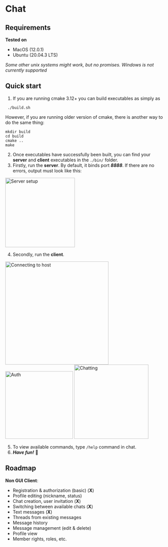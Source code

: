# Chat
## Requirements
**Tested on**
- MacOS (12.0.1)
- Ubuntu (20.04.3 LTS)

*Some other unix systems might work, but no promises.*
*Windows is not currently supported*

## Quick start
1) If you are running cmake 3.12+ you can build executables as simply as 
```
 ./build.sh
```

However, if you are running older version of cmake, there is another way to do the same thing:
```
mkdir build
cd build
cmake ..
make
```

2) Once executables have successfully been built, you can find your **server** and **client** executables in the ```./bin/``` folder.
3) Firstly, run the **server**. By default, it binds port ***8888***. If there are no errors, output must look like this:
<img width="219" alt="Server setup" src="https://user-images.githubusercontent.com/36928556/159168591-443be1a2-fdce-4182-899c-40c9b4402b80.png">

4) Secondly, run the **client**. 
<img width="325" alt="Connecting to host" src="https://user-images.githubusercontent.com/36928556/159168762-0055d056-c163-4650-bf53-9ff1fb5f3eb5.png">
<img width="213" alt="Auth" src="https://user-images.githubusercontent.com/36928556/159168905-d3bc159c-6adb-45ea-9e43-594fb9f948a5.png">
<img width="234" alt="Chatting" src="https://user-images.githubusercontent.com/36928556/159168933-9ee8445f-c100-4f3c-8449-1051a8eae103.png">

5) To view available commands, type ```/help``` command in chat.
6) ***Have fun!*** 🥳

## Roadmap
**Non GUI Client**:
- Registration & authorization (basic)  (**X**)
- Profile editing (nickname, status)
- Chat creation, user invitation        (**X**)
- Switching between available chats     (**X**)
- Text messages                         (**X**)
- Threads from existing messages
- Message history
- Message management (edit & delete)
- Profile view
- Member rights, roles, etc.
